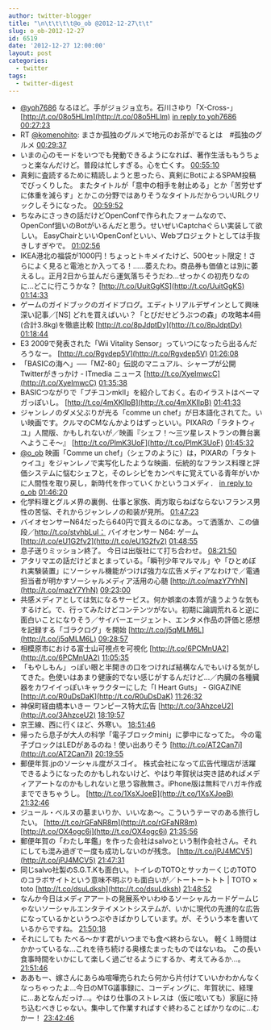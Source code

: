 ```yaml
---
author: twitter-blogger
title: "\n\t\t\t\t@o_ob @2012-12-27\t\t"
slug: o_ob-2012-12-27
id: 6519
date: '2012-12-27 12:00:00'
layout: post
categories:
  - twitter
tags:
  - twitter-digest
---
```


*   [@yoh7686](http://twitter.com/yoh7686) なるほど。手がジョジョ立ち。石川さゆり「X-Cross-」 [http://t.co/08o5HLlm](http://t.co/08o5HLlm) [in reply to yoh7686](http://twitter.com/yoh7686/statuses/283928823886659584) [00:27:23](http://twitter.com/o_ob/statuses/283957187594817536)
*   RT [@komenohito](http://twitter.com/komenohito): まさか孤独のグルメで地元のお茶がでるとは　#孤独のグルメ [00:29:37](http://twitter.com/o_ob/statuses/283957748197109761)
*   いまの心のモードをいつでも発動できるようになれば、著作生活ももうちょっと楽なんだけど。普段は忙しすぎる。心を亡くす。 [00:55:10](http://twitter.com/o_ob/statuses/283964177511497728)
*   真剣に査読するために精読しようと思ったら、真剣にBotによるSPAM投稿でびっくりした。 またタイトルが「意中の相手を射止める」とか「苦労せずに体重を減らす」とかこの分野ではありそうなタイトルだからついURLクリックしそうになった。 [00:59:52](http://twitter.com/o_ob/statuses/283965360984698881)
*   ちなみにさっきの話だけどOpenConfで作られたフォームなので、OpenConf狙いのBotがいるんだと思う。せいぜいCaptchaぐらい実装して欲しい。 EasyChairといいOpenConfといい、Webプロジェクトとしては手抜きしすぎやで。 [01:02:56](http://twitter.com/o_ob/statuses/283966134368210944)
*   IKEA港北の福袋が1000円！ちょっとトキメイたけど、500セット限定！さらによく見ると電池とか入ってる！……萎えたわ。商品券も価値とは別に萎えるし。正月2日から並んだら運気落ちそうだわ…せっかくの初売りなのに…どこに行こうかな？ [http://t.co/UuitGgKS](http://t.co/UuitGgKS) [01:14:33](http://twitter.com/o_ob/statuses/283969055914860544)
*   ゲームのガイドブックのガイドブログ。エディトリアルデザインとして興味深い記事／[NS] どれを買えばいい？「とびだせどうぶつの森」の攻略本4冊(合計3.8kg)を徹底比較 [http://t.co/8pJdptDy](http://t.co/8pJdptDy) [01:18:44](http://twitter.com/o_ob/statuses/283970110815862784)
*   E3 2009で発表された「Wii Vitality Sensor」っていつになったら出るんだろうなー。 [http://t.co/Rgvdep5V](http://t.co/Rgvdep5V) [01:26:08](http://twitter.com/o_ob/statuses/283971972570947584)
*   「BASICの海へ」──「MZ-80」伝説のマニュアル、シャープが公開　Twitterがきっかけ - ITmedia ニュース [http://t.co/XyeImwcC](http://t.co/XyeImwcC) [01:35:38](http://twitter.com/o_ob/statuses/283974362942566400)
*   BASICつながりで「プチコンmkII」を紹介しておく。右のイラストはベーマガっぽいし。 [http://t.co/4mXKIlpB](http://t.co/4mXKIlpB) [01:41:33](http://twitter.com/o_ob/statuses/283975850020458496)
*   ジャンレノのダメ父ぶりが光る「comme un chef」が日本語化されてた。いい映画です。クルマのCMなんかよりはずっといい。PIXARの「ラタトウィユ」人間版、かもしれないが／映画『シェフ！～三ツ星レストランの舞台裏へようこそ～』 [http://t.co/PlmK3UoF](http://t.co/PlmK3UoF) [01:45:32](http://twitter.com/o_ob/statuses/283976853486714881)
*   [@o_ob](http://twitter.com/o_ob) 映画「Comme un chef」（シェフのように）は，PIXARの「ラタトゥイユ」をジャンレノで実写化したような映画．伝統的なフランス料理と評価システムに悩むシェフと，そのレシピをカンペキに覚えている青年がいかに人間性を取り戻し，新時代を作っていくかというコメディ． [in reply to o_ob](http://twitter.com/o_ob/statuses/245218556298551296) [01:46:20](http://twitter.com/o_ob/statuses/283977054280626176)
*   化学料理とグルメ界の裏側、仕事と家族、両方取らねばならないフランス男性の苦悩、それからジャンレノの和装が見所。 [01:47:23](http://twitter.com/o_ob/statuses/283977317221535744)
*   バイオセンサーN64だったら640円で買えるのになあ。って洒落か、この値段／http://t.co/stvhbLuI： バイオセンサー N64: ゲーム [http://t.co/eU1G2fv2](http://t.co/eU1G2fv2) [01:48:55](http://twitter.com/o_ob/statuses/283977702954917888)
*   息子送りミッション終了。 今日は出版社にて打ち合わせ。 [08:21:50](http://twitter.com/o_ob/statuses/284076587060695040)
*   アタリマエの話だけどまとまっている。「瞬刊少年マルマル」や「ひとめぼれ実験装置」にソーシャル機能がつけば強力な広告メディアなわけで／電通担当者が明かすソーシャルメディア活用の心髄 [http://t.co/mazY7YhN](http://t.co/mazY7YhN) [09:23:00](http://twitter.com/o_ob/statuses/284091979615330304)
*   共感メディアとしては気になるサービス。何か娯楽の本質が違うような気もするけど。で、行ってみたけどコンテンツがない。初期に論調荒れると逆に面白いことになりそう／サイバーエージェント、エンタメ作品の評価と感想を記録する「ゴラクログ」を開始 [http://t.co/j5qMLM6L](http://t.co/j5qMLM6L) [09:28:57](http://twitter.com/o_ob/statuses/284093475715162112)
*   相模原市における富士山可視点を可視化 [http://t.co/6PCMnUA2](http://t.co/6PCMnUA2) [11:05:35](http://twitter.com/o_ob/statuses/284117795812290560)
*   「もやしもん」っぽい眼と半開きの口をつければ結構なんでもいける気がしてきた。色使いはあまり健康的でない感じがするんだけど…／内臓の各種臓器をカワイイっぽいキャラクターにした「I Heart Guts」 - GIGAZINE [http://t.co/R0uDsDaK](http://t.co/R0uDsDaK) [11:26:32](http://twitter.com/o_ob/statuses/284123065267412992)
*   神保町経由橋本いきー ワンピース特大広告 [http://t.co/3AhzceU2](http://t.co/3AhzceU2) [18:19:57](http://twitter.com/o_ob/statuses/284227105775042560)
*   京王線、西に行くほど、外寒い。 [18:51:46](http://twitter.com/o_ob/statuses/284235112567144448)
*   帰ったら息子が大人の科学「電子ブロックmini」に夢中になってた。 今の電子ブロックはLEDがあるのね！使い出ありそう [http://t.co/AT2Can7i](http://t.co/AT2Can7i) [20:19:55](http://twitter.com/o_ob/statuses/284257295687356416)
*   郵便年賀.jpのソーシャル度がスゴイ。 株式会社になって広告代理店が活躍できるようになったのかもしれないけど、やはり年賀状は突き詰めればメディアアートなのかもしれないと思う容赦無さ。iPhone版は無料でハガキ作成までできちゃうし。 [http://t.co/1XsXJoeB](http://t.co/1XsXJoeB) [21:32:46](http://twitter.com/o_ob/statuses/284275629585743874)
*   ジュール・ベルヌの墓まいりか、いいなあ～。こういうテーマのある旅行したい。 [http://t.co/rGFaNR8m](http://t.co/rGFaNR8m) [http://t.co/OX4ogc6i](http://t.co/OX4ogc6i) [21:35:56](http://twitter.com/o_ob/statuses/284276426037944320)
*   郵便年賀の「わたし年鑑」を作った会社はsalvoという制作会社さん。それにしても混み過ぎで一度も成功しないのが残念。 [http://t.co/jPJ4MCV5](http://t.co/jPJ4MCV5) [21:47:31](http://twitter.com/o_ob/statuses/284279343990067200)
*   同じsalvo社製のS.G.T.Kも面白い。トイレのTOTOとサッカーくじのTOTOのコラボサイトという意味不明ぶりも面白いが／トートートトト | TOTO × toto [http://t.co/dsuLdksh](http://t.co/dsuLdksh) [21:48:52](http://twitter.com/o_ob/statuses/284279683204407296)
*   なんか今日はメディアアートの発展系やいわゆるソーシャルカードゲームじゃないソーシャルエンタテイメントシステムが、いかに現代の先進的な広告になっているかというつぶやきばかりしています。が、そういう本を書いているからですね。 [21:50:18](http://twitter.com/o_ob/statuses/284280044761792513)
*   それにしても たべる～かす君がいつまでも食べ終わらない。 軽く１時間はかかっているな…これを待ち続ける奥様たまったものではないね。 この長い食事時間をいかにして楽しく過ごせるようにするか、考えてみるか…。 [21:51:46](http://twitter.com/o_ob/statuses/284280413072023552)
*   ああもー、嫁さんにあらぬ喧嘩売られたら何から片付けていいかわかんなくなっちゃったよ…今日のMTG議事録に、コーディングに、年賀状に、経理に…あとなんだっけ…。やはり仕事のストレスは（仮に呟いても）家庭に持ち込むべきじゃない。集中して作業すればすぐ終わることばかりなのに…むかー！ [23:42:46](http://twitter.com/o_ob/statuses/284308347174395905)